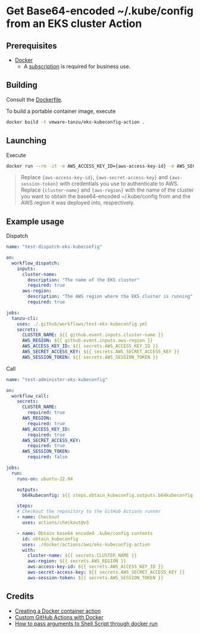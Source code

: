 # Get Base64-encoded ~/.kube/config from an EKS cluster Action

## Prerequisites

* [Docker](https://docs.docker.com/desktop/)
  * A [subscription](https://www.docker.com/blog/updating-product-subscriptions/) is required for business use.


## Building

Consult the [Dockerfile](Dockerfile).

To build a portable container image, execute

```bash
docker build -t vmware-tanzu/eks-kubeconfig-action .
```


## Launching

Execute

```bash
docker run --rm -it -e AWS_ACCESS_KEY_ID={aws-access-key-id} -e AWS_SECRET_ACCESS_KEY='{aws-secret-access-key}' -e AWS_SESSION_TOKEN={aws-session-token} vmware-tanzu/eks-kubeconfig-action {cluster-name} {aws-region}
```
> Replace `{aws-access-key-id}`, `{aws-secret-access-key}` and `{aws-session-token}` with credentials you use to authenticate to AWS.  Replace `{cluster-name}` and `{aws-region}` with the name of the cluster you want to obtain the base64-encoded ~/.kube/config from and the AWS region it was deployed into, respectively.


## Example usage

Dispatch

```yaml
name: "test-dispatch-eks-kubeconfig"

on:
  workflow_dispatch:
    inputs:
      cluster-name:
        description: "The name of the EKS cluster"
        required: true
      aws-region:
        description: "The AWS region where the EKS cluster is running"
        required: true

jobs:
  tanzu-cli:
    uses: ./.github/workflows/test-eks-kubeconfig.yml
    secrets:
      CLUSTER_NAME: ${{ github.event.inputs.cluster-name }}
      AWS_REGION: ${{ github.event.inputs.aws-region }}
      AWS_ACCESS_KEY_ID: ${{ secrets.AWS_ACCESS_KEY_ID }}
      AWS_SECRET_ACCESS_KEY: ${{ secrets.AWS_SECRET_ACCESS_KEY }}
      AWS_SESSION_TOKEN: ${{ secrets.AWS_SESSION_TOKEN }}
```

Call

```yaml
name: "test-administer-eks-kubeconfig"

on:
  workflow_call:
    secrets:
      CLUSTER_NAME:
        required: true
      AWS_REGION:
        required: true
      AWS_ACCESS_KEY_ID:
        required: true
      AWS_SECRET_ACCESS_KEY:
        required: true
      AWS_SESSION_TOKEN:
        required: false

jobs:
  run:
    runs-on: ubuntu-22.04

    outputs:
      b64kubeconfig: ${{ steps.obtain_kubeconfig.outputs.b64kubeconfig }}

    steps:
    # Checkout the repository to the GitHub Actions runner
    - name: Checkout
      uses: actions/checkout@v3

    - name: Obtain base64 encoded .kube/config contents
      id: obtain_kubeconfig
      uses: ./docker/actions/aws/eks-kubeconfig-action
      with:
        cluster-name: ${{ secrets.CLUSTER_NAME }}
        aws-region: ${{ secrets.AWS_REGION }}
        aws-access-key-id: ${{ secrets.AWS_ACCESS_KEY_ID }}
        aws-secret-access-key: ${{ secrets.AWS_SECRET_ACCESS_KEY }}
        aws-session-token: ${{ secrets.AWS_SESSION_TOKEN }}
```

## Credits

* [Creating a Docker container action](https://docs.github.com/en/actions/creating-actions/creating-a-docker-container-action)
* [Custom GitHub Actions with Docker](https://dev.to/sethetter/custom-github-actions-with-docker-3ik3)
* [How to pass arguments to Shell Script through docker run](https://stackoverflow.com/questions/32727594/how-to-pass-arguments-to-shell-script-through-docker-run)
